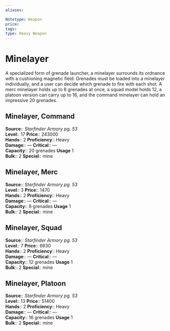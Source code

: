 ```yaml
---
aliases: 

Notetype: Weapon
price: 
tags: 
type: Heavy Weapon
---
```


# Minelayer

A specialized form of grenade launcher, a minelayer surrounds its ordnance with a cushioning magnetic field. Grenades must be loaded into a minelayer individually, and a user can decide which grenade to fire with each shot. A merc minelayer holds up to 8 grenades at once, a squad model holds 12, a platoon version can carry up to 16, and the command minelayer can hold an impressive 20 grenades.  

## Minelayer, Command

**Source**:: _Starfinder Armory pg. 53_  
**Level**:: 17
**Price**:: 243000  
**Hands**:: 2
**Proficiency**:: Heavy  
**Damage**:: —
**Critical**:: —  
**Capacity**:: 20 grenades 
**Usage** 1  
**Bulk**:: 2
**Special**:: mine

## Minelayer, Merc

**Source**:: _Starfinder Armory pg. 53_  
**Level**:: 3
**Price**:: 1470  
**Hands**:: 2
**Proficiency**:: Heavy  
**Damage**:: —
**Critical**:: —  
**Capacity**:: 8 grenades 
**Usage** 1  
**Bulk**:: 2
**Special**:: mine

## Minelayer, Squad

**Source**:: _Starfinder Armory pg. 53_  
**Level**:: 7
**Price**:: 6930  
**Hands**:: 2
**Proficiency**:: Heavy  
**Damage**:: —
**Critical**:: —  
**Capacity**:: 12 grenades 
**Usage** 1  
**Bulk**:: 2
**Special**:: mine

## Minelayer, Platoon

**Source**:: _Starfinder Armory pg. 53_  
**Level**:: 13
**Price**:: 51400  
**Hands**:: 2
**Proficiency**:: Heavy  
**Damage**:: —
**Critical**:: —  
**Capacity**:: 16 grenades 
**Usage** 1  
**Bulk**:: 2
**Special**:: mine
